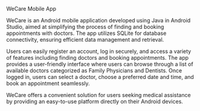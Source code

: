 WeCare Mobile App

WeCare is an Android mobile application developed using Java in Android Studio, aimed at simplifying the process of finding and booking appointments with doctors. The app utilizes SQLite for database connectivity, ensuring efficient data management and retrieval.

Users can easily register an account, log in securely, and access a variety of features including finding doctors and booking appointments. The app provides a user-friendly interface where users can browse through a list of available doctors categorized as Family Physicians and Dentists. Once logged in, users can select a doctor, choose a preferred date and time, and book an appointment seamlessly. 

WeCare offers a convenient solution for users seeking medical assistance by providing an easy-to-use platform directly on their Android devices.
